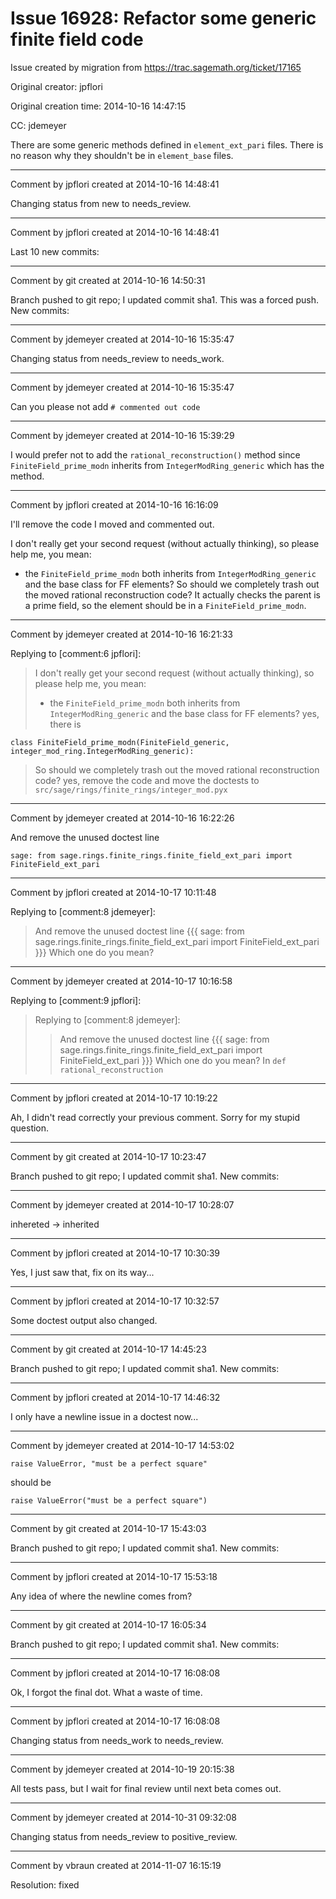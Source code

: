 # Issue 16928: Refactor some generic finite field code

Issue created by migration from https://trac.sagemath.org/ticket/17165

Original creator: jpflori

Original creation time: 2014-10-16 14:47:15

CC:  jdemeyer

There are some generic methods defined in `element_ext_pari` files.
There is no reason why they shouldn't be in `element_base` files.


---

Comment by jpflori created at 2014-10-16 14:48:41

Changing status from new to needs_review.


---

Comment by jpflori created at 2014-10-16 14:48:41

Last 10 new commits:


---

Comment by git created at 2014-10-16 14:50:31

Branch pushed to git repo; I updated commit sha1. This was a forced push. New commits:


---

Comment by jdemeyer created at 2014-10-16 15:35:47

Changing status from needs_review to needs_work.


---

Comment by jdemeyer created at 2014-10-16 15:35:47

Can you please not add `# commented out code`


---

Comment by jdemeyer created at 2014-10-16 15:39:29

I would prefer not to add the `rational_reconstruction()` method since `FiniteField_prime_modn` inherits from `IntegerModRing_generic` which has the method.


---

Comment by jpflori created at 2014-10-16 16:16:09

I'll remove the code I moved and commented out.

I don't really get your second request (without actually thinking), so please help me, you mean:
* the `FiniteField_prime_modn` both inherits from `IntegerModRing_generic` and the base class for FF elements?
So should we completely trash out the moved rational reconstruction code?
It actually checks the parent is a prime field, so the element should be in a  `FiniteField_prime_modn`.


---

Comment by jdemeyer created at 2014-10-16 16:21:33

Replying to [comment:6 jpflori]:
> I don't really get your second request (without actually thinking), so please help me, you mean:
> * the `FiniteField_prime_modn` both inherits from `IntegerModRing_generic` and the base class for FF elements?
yes, there is

```
class FiniteField_prime_modn(FiniteField_generic, integer_mod_ring.IntegerModRing_generic):
```


> So should we completely trash out the moved rational reconstruction code?
yes, remove the code and move the doctests to `src/sage/rings/finite_rings/integer_mod.pyx`


---

Comment by jdemeyer created at 2014-10-16 16:22:26

And remove the unused doctest line

```
sage: from sage.rings.finite_rings.finite_field_ext_pari import FiniteField_ext_pari
```



---

Comment by jpflori created at 2014-10-17 10:11:48

Replying to [comment:8 jdemeyer]:
> And remove the unused doctest line
> {{{
> sage: from sage.rings.finite_rings.finite_field_ext_pari import FiniteField_ext_pari
> }}}
Which one do you mean?


---

Comment by jdemeyer created at 2014-10-17 10:16:58

Replying to [comment:9 jpflori]:
> Replying to [comment:8 jdemeyer]:
> > And remove the unused doctest line
> > {{{
> > sage: from sage.rings.finite_rings.finite_field_ext_pari import FiniteField_ext_pari
> > }}}
> Which one do you mean?
In `def rational_reconstruction`


---

Comment by jpflori created at 2014-10-17 10:19:22

Ah, I didn't read correctly your previous comment.
Sorry for my stupid question.


---

Comment by git created at 2014-10-17 10:23:47

Branch pushed to git repo; I updated commit sha1. New commits:


---

Comment by jdemeyer created at 2014-10-17 10:28:07

inhereted -> inherited


---

Comment by jpflori created at 2014-10-17 10:30:39

Yes, I just saw that, fix on its way...


---

Comment by jpflori created at 2014-10-17 10:32:57

Some doctest output also changed.


---

Comment by git created at 2014-10-17 14:45:23

Branch pushed to git repo; I updated commit sha1. New commits:


---

Comment by jpflori created at 2014-10-17 14:46:32

I only have a newline issue in a doctest now...


---

Comment by jdemeyer created at 2014-10-17 14:53:02


```
raise ValueError, "must be a perfect square"
```

should be

```
raise ValueError("must be a perfect square")
```



---

Comment by git created at 2014-10-17 15:43:03

Branch pushed to git repo; I updated commit sha1. New commits:


---

Comment by jpflori created at 2014-10-17 15:53:18

Any idea of where the newline comes from?


---

Comment by git created at 2014-10-17 16:05:34

Branch pushed to git repo; I updated commit sha1. New commits:


---

Comment by jpflori created at 2014-10-17 16:08:08

Ok, I forgot the final dot.
What a waste of time.


---

Comment by jpflori created at 2014-10-17 16:08:08

Changing status from needs_work to needs_review.


---

Comment by jdemeyer created at 2014-10-19 20:15:38

All tests pass, but I wait for final review until next beta comes out.


---

Comment by jdemeyer created at 2014-10-31 09:32:08

Changing status from needs_review to positive_review.


---

Comment by vbraun created at 2014-11-07 16:15:19

Resolution: fixed
